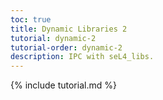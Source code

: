 ```yaml
---
toc: true
title: Dynamic Libraries 2
tutorial: dynamic-2
tutorial-order: dynamic-2
description: IPC with seL4_libs.
---
```

{% include tutorial.md %}

